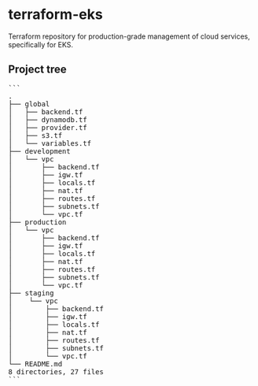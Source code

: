 # terraform-eks

Terraform repository for production-grade management of cloud services, specifically for EKS.

## Project tree

<pre>
```
.
├── global
│   ├── backend.tf
│   ├── dynamodb.tf
│   ├── provider.tf
│   ├── s3.tf
│   └── variables.tf
├── development
│   └── vpc
│       ├── backend.tf
│       ├── igw.tf
│       ├── locals.tf
│       ├── nat.tf
│       ├── routes.tf
│       ├── subnets.tf
│       └── vpc.tf
├── production
│   └── vpc
│       ├── backend.tf
│       ├── igw.tf
│       ├── locals.tf
│       ├── nat.tf
│       ├── routes.tf
│       ├── subnets.tf
│       └── vpc.tf
├── staging
│    └── vpc
│        ├── backend.tf
│        ├── igw.tf
│        ├── locals.tf
│        ├── nat.tf
│        ├── routes.tf
│        ├── subnets.tf
│        └── vpc.tf
└── README.md
8 directories, 27 files
```
</pre>
